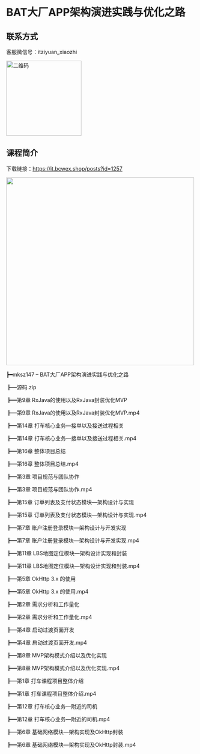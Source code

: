 # BAT大厂APP架构演进实践与优化之路

## 联系方式

客服微信号：itziyuan_xiaozhi

<img src="https://ziyuanyun.oss-cn-guangzhou.aliyuncs.com/common/20240614073449/666b82192834a.jpg" width="200" height="200" alt="二维码">

## 课程简介

下载链接：https://it.bcwex.shop/posts?id=1257

<img src="https://ziyuanyun.oss-cn-guangzhou.aliyuncs.com/yun/20240515153649/664466115ef23.jpg" width="500" alt="">

  ┣━mksz147 &#8211; BAT大厂APP架构演进实践与优化之路

 ┣━源码.zip

 ┣━第9章 RxJava的使用以及RxJava封装优化MVP

 ┣━第9章 RxJava的使用以及RxJava封装优化MVP.mp4

 ┣━第14章 打车核心业务—接单以及接送过程相关

 ┣━第14章 打车核心业务—接单以及接送过程相关.mp4

 ┣━第16章 整体项目总结

 ┣━第16章 整体项目总结.mp4

 ┣━第3章 项目规范与团队协作

 ┣━第3章 项目规范与团队协作.mp4

 ┣━第15章 订单列表及支付状态模块—架构设计与实现

 ┣━第15章 订单列表及支付状态模块—架构设计与实现.mp4

 ┣━第7章 账户注册登录模块—架构设计与开发实现

 ┣━第7章 账户注册登录模块—架构设计与开发实现.mp4

 ┣━第11章 LBS地图定位模块—架构设计实现和封装

 ┣━第11章 LBS地图定位模块—架构设计实现和封装.mp4

 ┣━第5章 OkHttp 3.x 的使用

 ┣━第5章 OkHttp 3.x 的使用.mp4

 ┣━第2章 需求分析和工作量化

 ┣━第2章 需求分析和工作量化.mp4

 ┣━第4章 启动过渡页面开发

 ┣━第4章 启动过渡页面开发.mp4

 ┣━第8章 MVP架构模式介绍以及优化实现

 ┣━第8章 MVP架构模式介绍以及优化实现.mp4

 ┣━第1章 打车课程项目整体介绍

 ┣━第1章 打车课程项目整体介绍.mp4

 ┣━第12章 打车核心业务—附近的司机

 ┣━第12章 打车核心业务—附近的司机.mp4

 ┣━第6章 基础网络模块—架构实现及OkHttp封装

 ┣━第6章 基础网络模块—架构实现及OkHttp封装.mp4

  